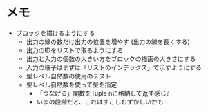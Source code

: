 メモ
====

* ブロックを描けるようにする
	+ 出力の線の数だけ出力の位置を増やす (出力の線を長くする)
	+ 出力のIDをリストで取るようにする
	+ 出力と入力の個数の大きい方をブロックの描画の大きさにする
	+ 入力の端子はまずは「リストのインデックス」で示すようにする
	+ 型レベル自然数の使用のテスト
	+ 型レベル自然数を使って型を指定
		- 「つなげる」関数をTuple nに格納して返す感じ?
		- いまの段階だと、これはすこしむずかしいかも

